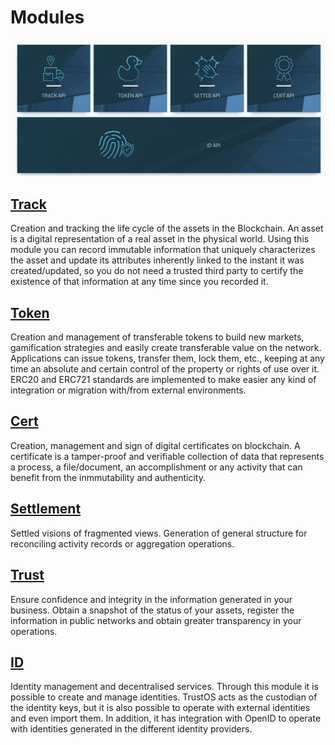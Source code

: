 # Modules

![TrustOS modules](./images/trustos_modules.png)

## [Track](track.html)

Creation and tracking the life cycle of the assets in the Blockchain. An asset is a digital representation of a real asset in the physical world. Using this module you can record immutable information that uniquely characterizes the asset and update its attributes inherently linked to the instant it was created/updated, so you do not need a trusted third party to certify the existence of that information at any time since you recorded it.

## [Token](token.html)

Creation and management of transferable tokens to build new markets, gamification strategies and easily create transferable value on the network. Applications can issue tokens, transfer them, lock them, etc., keeping at any time an absolute and certain control of the property or rights of use over it. ERC20 and ERC721 standards are implemented to make easier any kind of integration or migration with/from external environments.

## [Cert](cert.html)

Creation, management and sign of digital certificates on blockchain. A certificate is a tamper-proof and verifiable collection of data that represents a process, a file/document, an accomplishment or any activity that can benefit from the inmmutability and authenticity.

## [Settlement](settle.html)

Settled visions of fragmented views. Generation of general structure for reconciling activity records or aggregation operations.

## [Trust](trust.html)

Ensure confidence and integrity in the information generated in your business. Obtain a snapshot of the status of your assets, register the information in public networks and obtain greater transparency in your operations.

## [ID](id.html)

Identity management and decentralised services. Through this module it is possible to create and manage identities. TrustOS acts as the custodian of the identity keys, but it is also possible to operate with external identities and even import them. In addition, it has integration with OpenID to operate with identities generated in the different identity providers.
